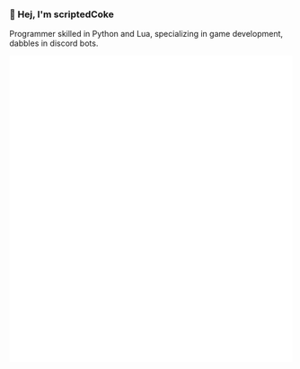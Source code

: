 ### 👋 Hej, I'm scriptedCoke

Programmer skilled in Python and Lua, specializing in game development, dabbles in discord bots.

<picture>
  <img src="/github-metrics.svg" alt="Metrics">
</picture>
